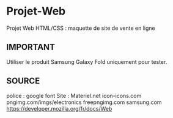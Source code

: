 # Projet-Web
Projet Web HTML/CSS : maquette de site de vente en ligne

## IMPORTANT
Utiliser le produit Samsung Galaxy Fold uniquement pour tester.

## SOURCE
police : google font
Site : Materiel.net
icon-icons.com 
pngimg.com/imgs/electronics
freepngimg.com
samsung.com
https://developer.mozilla.org/fr/docs/Web

